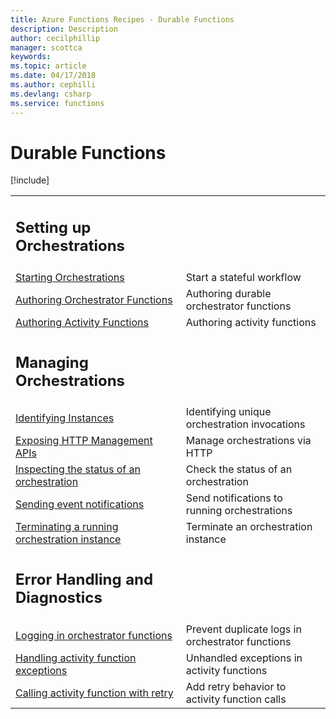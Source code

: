 ```yaml
---
title: Azure Functions Recipes - Durable Functions
description: Description
author: cecilphillip
manager: scottca
keywords:
ms.topic: article
ms.date: 04/17/2018
ms.author: cephilli
ms.devlang: csharp
ms.service: functions
---
```


# Durable Functions

[!include[](../includes/header.md)]

| | |
|---|---|
|<h2>Setting up Orchestrations</h2> | |
[Starting Orchestrations](durable-setup.md#starting-orchestrations) | Start a stateful workflow
[Authoring Orchestrator Functions](durable-setup.md#authoring-orchestrator-functions) | Authoring durable orchestrator functions
[Authoring Activity Functions](durable-setup.md#authoring-activity-functions) | Authoring activity functions
|<h2>Managing Orchestrations</h2> | |
[Identifying Instances](durable-manage-orchestrations.md#identifying-instances) | Identifying unique orchestration invocations
[Exposing HTTP Management APIs](durable-manage-orchestrations.md#exposing-http-management-apis) | Manage orchestrations via HTTP
[Inspecting the status of an orchestration](durable-manage-orchestrations.md#inspecting-the-status-of-an-orchestration) | Check the status of an orchestration
[Sending event notifications](durable-manage-orchestrations.md#sending-event-notifications) | Send notifications to running orchestrations
[Terminating a running orchestration instance](durable-manage-orchestrations.md#terminating-a-running-orchestration-instance) | Terminate an orchestration instance
|<h2>Error Handling and Diagnostics</h2> | |
[Logging in orchestrator functions](durable-diagnostics.md#logging-in-orchestrator-functions) | Prevent duplicate logs in orchestrator functions
[Handling activity function exceptions](durable-diagnostics.md#handling-activity-function-exceptions) | Unhandled exceptions in activity functions
[Calling activity function with retry](durable-diagnostics.md#calling-activity-functions-with-retry) | Add retry behavior to activity function calls
